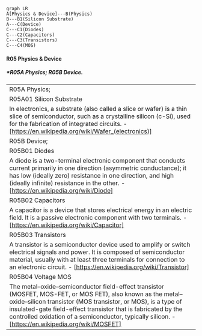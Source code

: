 ```mermaid
graph LR
A[Physics & Device]---B(Physics)
B---B1(Silicon Substrate)
A---C(Device)
C---C1(Diodes)
C---C2(Capacitors)
C---C3(Transistors)
C---C4(MOS)
```

#### **R05 Physics & Device**

##### *R05A Physics; R05B Device.

|                                                              |
| ------------------------------------------------------------ |
| R05A Physics;                                                |
| R05A01 Silicon Substrate                                     |
| In electronics, a substrate (also called a slice or wafer) is a thin slice of semiconductor, such as a crystalline silicon (c-Si), used for the fabrication of integrated circuits. - [https://en.wikipedia.org/wiki/Wafer_(electronics)] |
| R05B Device;                                                 |
| R05B01 Diodes                                                |
| A diode is a two-terminal electronic component that conducts current primarily in one direction (asymmetric conductance); it has low (ideally zero) resistance in one direction, and high (ideally infinite) resistance in the other. - [https://en.wikipedia.org/wiki/Diode] |
| R05B02 Capacitors                                            |
| A capacitor is a device that stores electrical energy in an electric field. It is a passive electronic component with two terminals. - [https://en.wikipedia.org/wiki/Capacitor] |
| R05B03 Transistors                                           |
| A transistor is a semiconductor device used to amplify or switch electrical signals and power. It is composed of semiconductor material, usually with at least three terminals for connection to an electronic circuit. - [https://en.wikipedia.org/wiki/Transistor] |
| R05B04 Voltage MOS                                           |
| The metal–oxide–semiconductor field-effect transistor (MOSFET, MOS-FET, or MOS FET), also known as the metal–oxide–silicon transistor (MOS transistor, or MOS), is a type of insulated-gate field-effect transistor that is fabricated by the controlled oxidation of a semiconductor, typically silicon. - [https://en.wikipedia.org/wiki/MOSFET] |
